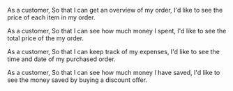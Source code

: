 As a customer,
So that I can get an overview of my order,
I'd like to see the price of each item in my order.

As a customer,
So that I can see how much money I spent,
I'd like to see the total price of the my order.

As a customer,
So that I can keep track of my expenses,
I'd like to see the time and date of my purchased order.

As a customer,
So that I can see how much money I have saved,
I'd like to see the money saved by buying a discount offer.